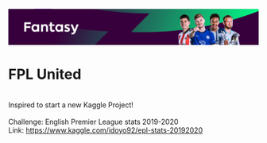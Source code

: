![alt text](https://github.com/cheekeet86/project_fpl/blob/main/media/fpl_2019_2020_wall.png?raw=true)

# FPL United
\
Inspired to start a new Kaggle Project!\
\
Challenge: English Premier League stats 2019-2020
\
Link: https://www.kaggle.com/idoyo92/epl-stats-20192020


